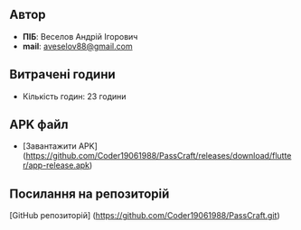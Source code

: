 ## Автор
- **ПІБ**: Веселов Андрій Ігорович
- **mail**: aveselov88@gmail.com

## Витрачені години 
- Кількість годин: 23 години

## APK файл
 - [Завантажити APK] (https://github.com/Coder19061988/PassCraft/releases/download/flutter/app-release.apk)

 ## Посилання на репозиторій
 [GitHub репозиторій] (https://github.com/Coder19061988/PassCraft.git)
